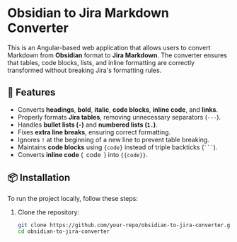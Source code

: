 # Obsidian to Jira Markdown Converter

This is an Angular-based web application that allows users to convert Markdown from **Obsidian** format to **Jira Markdown**. The converter ensures that tables, code blocks, lists, and inline formatting are correctly transformed without breaking Jira's formatting rules.

## 🚀 Features
- Converts **headings**, **bold**, **italic**, **code blocks**, **inline code**, and **links**.
- Properly formats **Jira tables**, removing unnecessary separators (`---`).
- Handles **bullet lists (`-`)** and **numbered lists (`1.`)**.
- Fixes **extra line breaks**, ensuring correct formatting.
- Ignores `!` at the beginning of a new line to prevent table breaking.
- Maintains **code blocks** using `{code}` instead of triple backticks (` ``` `).
- Converts **inline code** (` `code` `) into `{{code}}`.

## 📦 Installation
To run the project locally, follow these steps:

1. Clone the repository:
   ```sh
   git clone https://github.com/your-repo/obsidian-to-jira-converter.git
   cd obsidian-to-jira-converter
